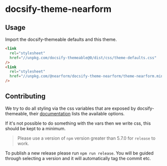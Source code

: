 # docsify-theme-nearform

## Usage

Import the docsify-themeable defaults and this theme.

```html
<link
  rel="stylesheet"
  href="//unpkg.com/docsify-themeable@0/dist/css/theme-defaults.css"
/>
<link
  rel="stylesheet"
  href="//unpkg.com/@nearform/docsify-theme-nearform/theme-nearform.min.css"
/>
```

## Contributing

We try to do all styling via the css variables that are exposed by docsify-themeable, their [documentation](https://jhildenbiddle.github.io/docsify-themeable/#/customization) lists the available options.

If it's not possible to do something with the vars then we write css, this should be kept to a minimum.

> Please use a version of `npm` version greater than 5.7.0 for `release` to work.

To publish a new release please run `npm run release`. You will be guided through selecting a version and it will automatically tag the commit etc.
